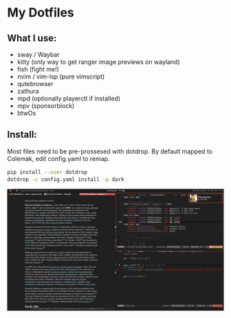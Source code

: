 # My Dotfiles
## What I use:
* sway / Waybar
* kitty (only way to get ranger image previews on wayland)
* fish (fight me!)
* nvim / vim-lsp (pure vimscript)
* qutebrowser
* zathura
* mpd (optionally playerctl if installed)
* mpv (sponsorblock)
* btwOs

## Install:
Most files need to be pre-prossesed with dotdrop.
By default mapped to Colemak, edit config.yaml to remap.
```bash
pip install --user dotdrop
dotdrop -c config.yaml install -p dark
```
![image.png](./image.png)

